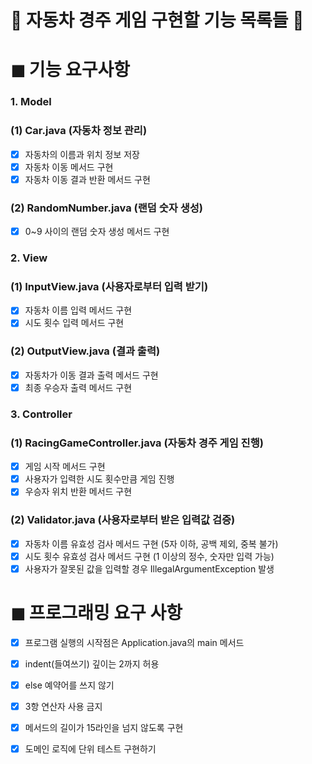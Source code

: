 # 🚗 자동차 경주 게임 구현할 기능 목록들 🚗

# ◼ ︎기능 요구사항
### 1. Model
### (1) Car.java (자동차 정보 관리)
- [x] 자동차의 이름과 위치 정보 저장
- [x] 자동차 이동 메서드 구현
- [x] 자동차 이동 결과 반환 메서드 구현
### (2) RandomNumber.java (랜덤 숫자 생성)
- [x] 0~9 사이의 랜덤 숫자 생성 메서드 구현

### 2. View 
### (1) InputView.java (사용자로부터 입력 받기)
- [x] 자동차 이름 입력 메서드 구현
- [x] 시도 횟수 입력 메서드 구현
### (2) OutputView.java (결과 출력)
- [x] 자동차가 이동 결과 출력 메서드 구현
- [x] 최종 우승자 출력 메서드 구현

### 3. Controller
### (1) RacingGameController.java (자동차 경주 게임 진행)
- [x] 게임 시작 메서드 구현
- [x] 사용자가 입력한 시도 횟수만큼 게임 진행
- [x] 우승자 위치 반환 메서드 구현
### (2) Validator.java (사용자로부터 받은 입력값 검증)
- [x] 자동차 이름 유효성 검사 메서드 구현 (5자 이하, 공백 제외, 중복 불가)
- [x] 시도 횟수 유효성 검사 메서드 구현 (1 이상의 정수, 숫자만 입력 가능)
- [x] 사용자가 잘못된 값을 입력할 경우 IllegalArgumentException 발생

# ◼ 프로그래밍 요구 사항 
- [x] 프로그램 실행의 시작점은 Application.java의 main 메서드
- [x] indent(들여쓰기) 깊이는 2까지 허용 
- [x] else 예약어를 쓰지 않기
- [x] 3항 연산자 사용 금지
- [x] 메서드의 길이가 15라인을 넘지 않도록 구현
- [x] 도메인 로직에 단위 테스트 구현하기 

